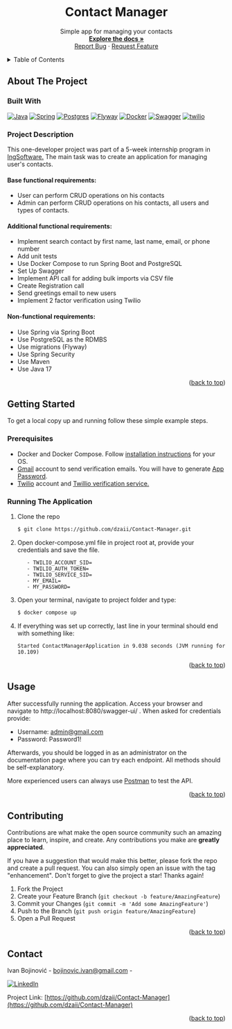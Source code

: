  <a name="readme-top"></a>
<!-- PROJECT SHIELDS -->
<!--
*** I'm using markdown "reference style" links for readability.
*** Reference links are enclosed in brackets [ ] instead of parentheses ( ).
*** See the bottom of this document for the declaration of the reference variables
*** for contributors-url, forks-url, etc. This is an optional, concise syntax you may use.
*** https://www.markdownguide.org/basic-syntax/#reference-style-links
-->








<div align="center">
<h1 align="center">Contact Manager</h1>

  <p align="center">
    Simple app for managing your contacts
    <br />
    <a href="https://github.com/dzaii/Contact-Manager"><strong>Explore the docs »</strong></a>
    <br />
    <a href="https://github.com/dzaii/Contact-Manager/issues">Report Bug</a>
    ·
    <a href="https://github.com/dzaii/Contact-Manager/issues">Request Feature</a>
  </p>
</div>


<!-- TABLE OF CONTENTS -->
<details>
  <summary>Table of Contents</summary>
  <ol>
    <li>
      <a href="#about-the-project">About The Project</a>
      <ul>
        <li><a href="#built-with">Built With</a></li>
        <li><a href="#project-description">Project Description</a></li>
      </ul>
    </li>
    <li>
      <a href="#getting-started">Getting Started</a>
      <ul>
        <li><a href="#prerequisites">Prerequisites</a></li>
        <li><a href="#running-the-application">Running The Application</a></li>
      </ul>
    </li>
    <li><a href="#usage">Usage</a></li>
    <li><a href="#contributing">Contributing</a></li>
    <li><a href="#contact">Contact</a></li>
  </ol>
</details>



<!-- ABOUT THE PROJECT -->
## About The Project
### Built With

[![Java][Java.img]][Java-url]
[![Spring][Spring.img]][Spring-boot-url]
[![Postgres][PostgreSql.img]][PostgreSql-url]
<a href='https://flywaydb.org' target="_blank"><img alt='Flyway' src='https://img.shields.io/badge/Flyway-100000?style=for-the-badge&logo=Flyway&logoColor=FF0000&labelColor=FFFFFF&color=FFFEFE'/></a>
[![Docker][Docker.img]][Docker-url]
[![Swagger][Swagger.img]][Swagger-url]
<a href='https://www.twilio.com' target="_blank"><img alt='twilio' src='https://img.shields.io/badge/twilio-100000?style=for-the-badge&logo=twilio&logoColor=FF0000&labelColor=FFFFFF&color=FFFEFE'/></a>

### Project Description
This one-developer project was part of a 5-week internship program in <a href=https://www.ingsoftware.com>IngSoftware.</a> The main task  was to create an application for managing user's contacts.
#### Base functional requirements:
* User can perform CRUD operations on his contacts
* Admin can perform CRUD operations on his contacts, all users and types of contacts.
#### Additional functional requirements:
* Implement search contact by first name, last name, email, or phone number
* Add unit tests
* Use Docker Compose to run Spring Boot and PostgreSQL
* Set Up Swagger
* Implement API call for adding bulk imports via CSV file
* Create Registration call
* Send greetings email to new users
* Implement 2 factor verification using Twilio

#### Non-functional requirements:
* Use Spring via Spring Boot
* Use PostgreSQL as the RDMBS
* Use migrations (Flyway)
* Use Spring Security
* Use Maven
* Use Java 17
<p align="right">(<a href="#readme-top">back to top</a>)</p>










<!-- GETTING STARTED -->
## Getting Started

To get a local copy up and running follow these simple example steps.

### Prerequisites

* Docker and Docker Compose. Follow <a href=https://docs.docker.com> installation instructions</a> for your OS.
* <a href=https://www.google.com/gmail/about/ >Gmail</a> account to send verification emails.
 You will have to generate <a href=https://support.google.com/accounts/answer/185833> App Password</a>. 
* <a href=https://www.twilio.com> Twilio</a> account and <a href=https://support.twilio.com/hc/en-us/articles/360033309133-Getting-Started-with-Twilio-Verify-V2>Twillio verification service.</a> 


### Running The Application


1. Clone the repo
   ```sh
   $ git clone https://github.com/dzaii/Contact-Manager.git
   ```
2. Open docker-compose.yml file in project root at, provide your credentials and save the file.
   ```
      - TWILIO_ACCOUNT_SID=
      - TWILIO_AUTH_TOKEN=
      - TWILIO_SERVICE_SID=
      - MY_EMAIL=
      - MY_PASSWORD=
   ```
3. Open your terminal, navigate to project folder and type:
   ```sh
   $ docker compose up
   ```

4. If everything was set up correctly, last line in your terminal should end with something like:
   ```
   Started ContactManagerApplication in 9.038 seconds (JVM running for 10.109)
   ```
   

<p align="right">(<a href="#readme-top">back to top</a>)</p>



<!-- USAGE EXAMPLES -->
## Usage

After successfully running the application.
Access your browser and navigate to http://localhost:8080/swagger-ui/ .
When asked for credentials provide:
* Username: admin@gmail.com 
* Password: Password1!

Afterwards, you should be logged in as an administrator on
the documentation page where you can try each endpoint.
All methods should be self-explanatory.

More experienced users can always use <a href=https://www.postman.com> Postman</a> to test the API.


<p align="right">(<a href="#readme-top">back to top</a>)</p>





<!-- CONTRIBUTING -->
## Contributing

Contributions are what make the open source community such an amazing place to learn,
inspire, and create. Any contributions you make are **greatly appreciated**.

If you have a suggestion that would make this better, please fork the repo and create a
pull request. You can also simply open an issue with the tag "enhancement".
Don't forget to give the project a star! Thanks again!

1. Fork the Project
2. Create your Feature Branch (`git checkout -b feature/AmazingFeature`)
3. Commit your Changes (`git commit -m 'Add some AmazingFeature'`)
4. Push to the Branch (`git push origin feature/AmazingFeature`)
5. Open a Pull Request

<p align="right">(<a href="#readme-top">back to top</a>)</p>





<!-- CONTACT -->
## Contact

Ivan Bojinović  - bojinovic.ivan@gmail.com - 

[![LinkedIn][linkedin-shield]][linkedin-url]

Project Link: [https://github.com/dzaii/Contact-Manager](https://github.com/dzaii/Contact-Manager)

<p align="right">(<a href="#readme-top">back to top</a>)</p>



<!-- MARKDOWN LINKS & IMAGES -->
<!-- https://www.markdownguide.org/basic-syntax/#reference-style-links -->
[contributors-shield]: https://img.shields.io/github/contributors/dzaii/Contact-Manager.svg?style=for-the-badge
[contributors-url]: https://github.com/dzaii/Contact-Manager/graphs/contributors
[forks-shield]: https://img.shields.io/github/forks/dzaii/Contact-Manager.svg?style=for-the-badge
[forks-url]: https://github.com/dzaii/Contact-Manager/network/members
[stars-shield]: https://img.shields.io/github/stars/dzaii/Contact-Manager.svg?style=for-the-badge
[stars-url]: https://github.com/dzaii/Contact-Manager/stargazers
[issues-shield]: https://img.shields.io/github/issues/dzaii/Contact-Manager.svg?style=for-the-badge
[issues-url]: https://github.com/dzaii/Contact-Manager/issues
[license-shield]: https://img.shields.io/github/license/dzaii/Contact-Manager.svg?style=for-the-badge
[license-url]: https://github.com/dzaii/Contact-Manager/blob/master/LICENSE.txt
[linkedin-shield]: https://img.shields.io/badge/-LinkedIn-black.svg?style=for-the-badge&logo=linkedin&colorB=555
[linkedin-url]: https://www.linkedin.com/in/ivan-bojinovic-b7090624b
[Java-url]: https://www.java.com
[Java.img]: https://img.shields.io/badge/java-%23ED8B00.svg?style=for-the-badge&logo=java&logoColor=white
[Spring-boot-url]: https://spring.io/projects/spring-boot
[Spring.img]:https://img.shields.io/badge/spring-%236DB33F.svg?style=for-the-badge&logo=spring&logoColor=white
[PostgreSql.img]: https://img.shields.io/badge/postgres-%23316192.svg?style=for-the-badge&logo=postgresql&logoColor=white
[PostgreSql-url]: https://www.postgresql.org
[Docker.img]: https://img.shields.io/badge/docker-%230db7ed.svg?style=for-the-badge&logo=docker&logoColor=white
[Docker-url]: https://www.docker.com
[Swagger.img]: https://img.shields.io/badge/-Swagger-%23Clojure?style=for-the-badge&logo=swagger&logoColor=white
[Swagger-url]: https://swagger.io
